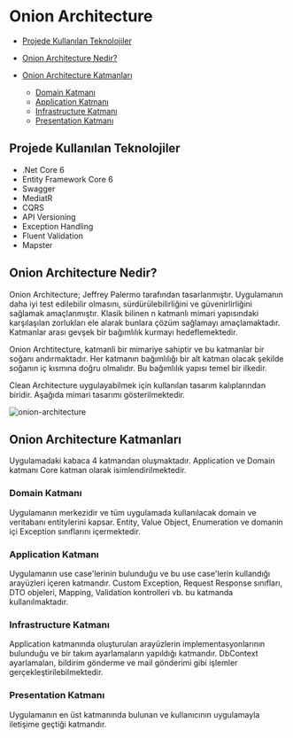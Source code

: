 # Onion Architecture

- [Projede Kullanılan Teknolojiler](#usage)

- [Onion Architecture Nedir?](#what-is-onion-arch)

- [Onion Architecture Katmanları](#layers-of-onion-arch)
  - [Domain Katmanı](#domain-layer)
  - [Application Katmanı](#application-layer)
  - [Infrastructure Katmanı](#infrastructure-layer)
  - [Presentation Katmanı](#presentation-layer)


## <a name="usage">Projede Kullanılan Teknolojiler</a>

- .Net Core 6
- Entity Framework Core 6
- Swagger
- MediatR
- CQRS
- API Versioning
- Exception Handling
- Fluent Validation
- Mapster

## <a name="what-is-onion-arch">Onion Architecture Nedir?</a>

Onion Architecture; Jeffrey Palermo tarafından tasarlanmıştır. Uygulamanın daha iyi test edilebilir olmasını, sürdürülebilirliğini ve güvenirlirliğini sağlamak amaçlanmıştır. Klasik bilinen n katmanlı mimari yapısındaki karşılaşılan zorlukları ele alarak bunlara çözüm sağlamayı amaçlamaktadır. Katmanlar arası gevşek bir bağımlılık kurmayı hedeflemektedir.

Onion Archtitecture, katmanli bir mimariye sahiptir ve bu katmanlar bir soğanı andırmaktadır. Her katmanın bağımlılığı bir alt katman olacak şekilde soğanın iç kısmına doğru olmalıdır. Bu bağımlılık yapısı temel bir ilkedir.

Clean Architecture uygulayabilmek için kullanılan tasarım kalıplarından biridir. Aşağıda mimari tasarımı gösterilmektedir.

![onion-architecture](https://user-images.githubusercontent.com/16361055/149662671-e2fdab14-7bc3-4585-a482-6b13ac289c5e.png)

## <a name="layers-of-onion-arch">Onion Architecture Katmanları</a>

Uygulamadaki kabaca 4 katmandan oluşmaktadır. Application ve Domain katmanı Core katman olarak isimlendirilmektedir.

### <a name="domain-layer">Domain Katmanı</a>

Uygulamanın merkezidir ve tüm uygulamada kullanılacak domain ve veritabanı entitylerini kapsar. Entity, Value Object, Enumeration ve domanin içi Exception sınıflarını içermektedir.

### <a name="application-layer">Application Katmanı</a>

Uygulamanın use case'lerinin bulunduğu ve bu use case'lerin kullandığı arayüzleri içeren katmandır. Custom Exception, Request Response sınıfları, DTO objeleri, Mapping, Validation kontrolleri vb. bu katmanda kullanılmaktadır.

### <a name="infrastructure-layer">Infrastructure Katmanı</a>

Application katmanında oluşturulan arayüzlerin implementasyonlarının bulunduğu ve bir takım ayarlamaların yapıldığı katmandır. DbContext ayarlamaları, bildirim gönderme ve mail gönderimi gibi işlemler gerçekleştirilebilmektedir.

### <a name="presentation-layer">Presentation Katmanı</a>

Uygulamanın en üst katmanında bulunan ve kullanıcının uygulamayla iletişime geçtiği katmandır.

